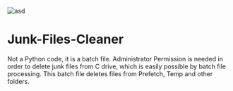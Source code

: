 ![asd](https://user-images.githubusercontent.com/77800907/114315198-6d978180-9b1b-11eb-969b-56579c44a6e9.PNG)
# Junk-Files-Cleaner
Not a Python code, it is a batch file. Administrator Permission is needed in order to delete junk files from C drive, which is easily possible by batch file processing.
This batch file deletes files from Prefetch, Temp and other folders.
